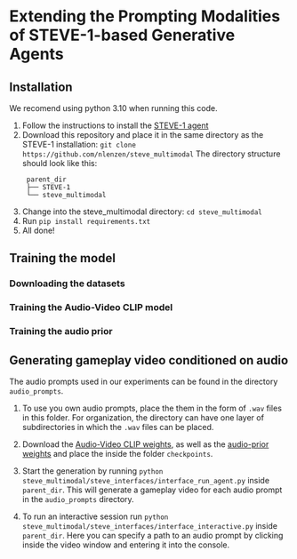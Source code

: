 # Extending the Prompting Modalities of STEVE-1-based Generative Agents

## Installation
We recomend using python 3.10 when running this code.
1. Follow the instructions to install the [STEVE-1 agent](https://github.com/Shalev-Lifshitz/STEVE-1)
2. Download this repository and place it in the same directory as the STEVE-1 installation: `git clone https://github.com/nlenzen/steve_multimodal`
   The directory structure should look like this:
   ```
    parent_dir
    ├── STEVE-1
    └── steve_multimodal

   ```
4. Change into the steve_multimodal directory: `cd steve_multimodal`
5. Run `pip install requirements.txt`
6. All done!

## Training the model
### Downloading the datasets

### Training the Audio-Video CLIP model

### Training the audio prior

## Generating gameplay video conditioned on audio
The audio prompts used in our experiments can be found in the directory `audio_prompts`.
1. To use you own audio prompts, place the them in the form of `.wav` files in this folder. For organization, the directory can have one layer of subdirectories in which the `.wav` files can be placed.
2. Download the [Audio-Video CLIP weights](https://drive.google.com/file/d/14rUy8Szmu7frOgJsZMTv-D8Ajn_oLb4y/view?usp=sharing), as well as the [audio-prior weights](https://drive.google.com/file/d/13xOHhdqyjGvHM3yEMM3COJSnwhnO-m9H/view?usp=sharing) and place the inside the folder `checkpoints`.
3. Start the generation by running `python steve_multimodal/steve_interfaces/interface_run_agent.py` inside `parent_dir`. This will generate a gameplay video for each audio prompt in the `audio_prompts` directory.

4. To run an interactive session run `python steve_multimodal/steve_interfaces/interface_interactive.py` inside `parent_dir`. Here you can specify a path to an audio prompt by clicking inside the video window and entering it into the console.
